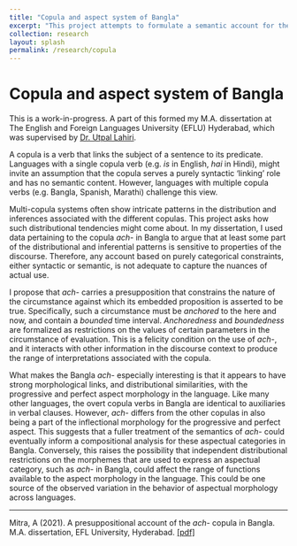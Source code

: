 ```yaml
---
title: "Copula and aspect system of Bangla"
excerpt: "This project attempts to formulate a semantic account for the distribution and inferences associated with the multi-copula system of Bangla, focusing on the copula verb *ach-* and its links to the progressive and perfect aspect morphology."
collection: research
layout: splash
permalink: /research/copula
---
```

Copula and aspect system of Bangla
==

This is a work-in-progress. A part of this formed my M.A. dissertation at The English and Foreign Languages University (EFLU) Hyderabad, which was supervised by [Dr. Utpal Lahiri](https://scholar.google.co.in/citations?user=xowc0GUAAAAJ&hl=en). 

A copula is a verb that links the subject of a sentence to its predicate. Languages with a single copula verb (e.g. *is* in English, *hai* in Hindi), might invite an assumption that the copula serves a purely syntactic ‘linking’ role and has no semantic content. However, languages with multiple copula verbs (e.g. Bangla, Spanish, Marathi) challenge this view.

Multi-copula systems often show intricate patterns in the distribution and inferences associated with the different copulas. This project asks how such distributional tendencies might come about. In my dissertation, I used data pertaining to the copula *ach-* in Bangla to argue that at least some part of the distributional and inferential patterns is sensitive to properties of the discourse. Therefore, any account based on purely categorical constraints, either syntactic or semantic, is not adequate to capture the nuances of actual use.

I propose that *ach-* carries a presupposition that constrains the nature of the circumstance against which its embedded proposition is asserted to be true. Specifically, such a circumstance must be *anchored* to the here and now, and contain a *bounded* time interval. *Anchoredness* and *boundedness* are formalized as restrictions on the values of certain parameters in the circumstance of evaluation. This is a felicity condition on the use of *ach-*, and it interacts with other information in the discourse context to produce the range of interpretations associated with the copula. 

What makes the Bangla *ach-* especially interesting is that it appears to have strong morphological links, and distributional similarities, with the progressive and perfect aspect morphology in the language. Like many other languages, the overt copula verbs in Bangla are identical to auxiliaries in verbal clauses. However, *ach-* differs from the other copulas in also being a part of the inflectional morphology for the progressive and perfect aspect. This suggests that a fuller treatment of the semantics of *ach-* could eventually inform a compositional analysis for these aspectual categories in Bangla. Conversely, this raises the possibility that independent distributional restrictions on the morphemes that are used to express an aspectual category, such as *ach-* in Bangla, could affect the range of functions available to the aspect morphology in the language. This could be one source of the observed variation in the behavior of aspectual morphology across languages.

---

Mitra, A (2021). A presuppositional account of the *ach-* copula in Bangla. M.A. dissertation, EFL University, Hyderabad. <a href="/files/auromita_dissertation.pdf" target="_blank">[pdf]</a>




